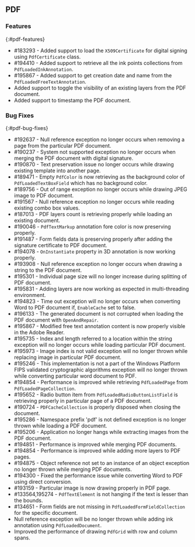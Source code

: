 ## PDF

### Features
{:#pdf-features}

*	\#183293 - Added support to load the `X509Certificate` for digital signing using `PdfCertificate` class.
*	\#194410 - Added support to retrieve all the ink points collections from `PdfLoadedInkAnnotation`.
*	\#195867 - Added support to get creation date and name from the `PdfLoadedFreeTextAnnotation`.
*	Added support to toggle the visibility of an existing layers from the PDF document.
*	Added support to timestamp the PDF document.

### Bug Fixes
{:#pdf-bug-fixes} 

*	\#192637 - Null reference exception no longer occurs when removing a page from the particular PDF document.
*	\#190237 - System not supported exception no longer occurs when merging the PDF document with digital signature.
*	\#190870 - Text preservation issue no longer occurs while drawing existing template into another page.
*	\#189471 - Empty `PdfColor` is now retrieving as the background color of `PdfLoadedTextBoxField` which has no background color.
*	\#189756 - Out of range exception no longer occurs while drawing JPEG image to PDF document.
*	\#191567 - Null reference exception no longer occurs while reading existing combo box values.
*	\#187013 - PDF layers count is retrieving properly while loading an existing document.
*	\#190046 - `PdfTextMarkup` annotation fore color is now preserving properly.      
*	\#191487 - Form fields data is preserving properly after adding the signature certificate to PDF document.
*	\#194078 - `OnInstantiate` property in 3D annotation is now working properly.
*	\#193908 - Null reference exception no longer occurs when drawing a string to the PDF document.
*	\#195301 - Individual page size will no longer increase during splitting of PDF document.
*	\#195831 - Adding layers are now working as expected in multi-threading environment.
*	\#194823 - Time out exception will no longer occurs when converting Word to PDF document if, `EnableCache` set to false.
*	\#196133 - The generated document is not corrupted when loading the PDF document with `OpenAndRepair`.
*	\#195867 - Modified free text annotation content is now properly visible in the Adobe Reader.
*	\#195735 - Index and length referred to a location within the string exception will no longer occurs while loading particular PDF document.
*	\#195973 - Image index is not valid exception will no longer thrown while replacing image in particular PDF document.
*	\#195246 - This implementation is not a part of the Windows Platform FIPS validated cryptographic algorithms exception will no longer thrown while converting particular word document to PDF.
*	\#194854 - Performance is improved while retrieving `PdfLoadedPage` from `PdfLoadedPageCollection`.
*	\#195652 - Radio button item from `PdfLoadedRadioButtonListField` is retrieving properly in particular page of a PDF document.
*	\#190724 - `PDFCacheCollection` is properly disposed when closing the document.
*	\#195286 - Namespace prefix 'pdf' is not defined exception is no longer thrown while loading a PDF document.
*	\#195206 - Application no longer hangs while extracting images from the PDF document.
*	\#194851 - Performance is improved while merging PDF documents.
*	\#194854 - Performance is improved while adding more layers to PDF pages.
*	\#194875 - Object reference not set to an instance of an object exception no longer thrown while merging PDF documents.
*	\#194300 - Fixed the performance issue while converting Word to PDF using direct conversion.
*	\#193159 - Particular image is now drawing properly in PDF page.
*	\#133564,195274 - `PdfTextElement` is not hanging if the text is lesser than the bounds.
*	\#134651 - Form fields are not missing in `PdfLoadedFormFieldCollection` for the specific document.
*	Null reference exception will be no longer thrown while adding ink annotation using `PdfLoadedDocument`.
*	Improved the performance of drawing `PdfGrid` with row and column spans.
